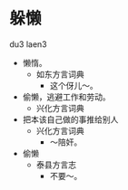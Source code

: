 # 躲懒
du3 laen3
+ 懒惰。
  * 如东方言词典
    - 这个伢儿～。
+ 偷懒，逃避工作和劳动。
  * 兴化方言词典
+ 把本该自己做的事推给别人
  * 兴化方言词典
    - ～陪奸。
+ 偷懒
  * 泰县方言志
    - 不要～。
